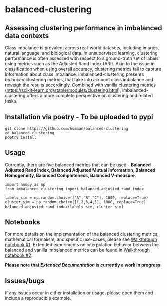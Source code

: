 # balanced-clustering
## Assessing clustering performance in imbalanced data contexts

Class imbalance is prevalent across real-world datasets, including images, natural language, and biological data. In unsupervised learning, clustering performance is often assessed with respect to a ground-truth set of labels using metrics such as the Adjusted Rand Index (ARI). Akin to the issue in classification when using overall accuracy, clustering metrics fail to capture information about class imbalance. imbalanced-clustering presents *balanced* clustering metrics, that take into account class imbalance and reweigh the results accordingly. Combined with vanilla clustering metrics (https://scikit-learn.org/stable/modules/clustering.html), imbalanced-clustering offers a more complete perspective on clustering and related tasks.

## Installation via poetry - **To be uploaded to pypi**

```
git clone https://github.com/hsmaan/balanced-clustering
cd balanced-clustering
poetry install 
```

## Usage 

Currently, there are five balanced metrics that can be used - **Balanced Adjusted Rand Index, Balanced Adjusted Mutual Information, Balanced Homogeneity, Balanced Completeness, Balanced V-measure**.

```
import numpy as np
from imbalanced_clustering import balanced_adjusted_rand_index

labels_sim = np.random.choice(["A","B","C"], 1000, replace=True)
cluster_sim = np.random.choice([1,2,3,4,5], 1000, replace=True)
balanced_adjusted_rand_index(labels_sim, cluster_sim)
```

## Notebooks 

For more details on the implementation of the balanced clustering metrics, mathematical formalism, and specific use-cases, please see [Walkthrough notebook #1](notebooks/01_imbalanced_metric_demo.ipynb). Extended experiments on interpolation behavior between the balanced and vanilla imbalanced metrics can be found in [Walkthrough notebook #2](notebooks/02_imbalanced_metric_interpolation_tests.ipynb).

**Please note that *Extended Documentation* is currently a work in progress**

## Issues/bugs

If any issues occur in either installation or usage, please open them and include a reproducible example. 
